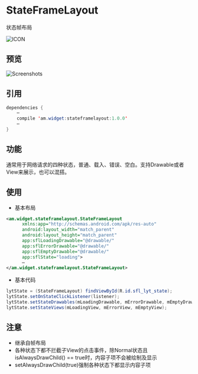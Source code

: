 # StateFrameLayout
状态帧布局
  
![ICON](https://github.com/AlexMofer/ProjectX/blob/master/stateframelayout/icon.png)
## 预览
![Screenshots](https://github.com/AlexMofer/ProjectX/blob/master/stateframelayout/screenshots.gif)

## 引用
```java
dependencies {
    ⋯
    compile 'am.widget:stateframelayout:1.0.0'
    ⋯
}
```
## 功能
通常用于网络请求的四种状态，普通、载入、错误、空白。支持Drawable或者View来展示，也可以混搭。
## 使用
- 基本布局
```xml
<am.widget.stateframelayout.StateFrameLayout
      xmlns:app="http://schemas.android.com/apk/res-auto"
      android:layout_width="match_parent"
      android:layout_height="match_parent"
      app:sflLoadingDrawable="@drawable/"
      app:sflErrorDrawable="@drawable/"
      app:sflEmptyDrawable="@drawable/"
      app:sflState="loading">
      ⋯
</am.widget.stateframelayout.StateFrameLayout>
```
- 基本代码
```java
lytState = (StateFrameLayout) findViewById(R.id.sfl_lyt_state);
lytState.setOnStateClickListener(listener);
lytState.setStateDrawables(mLoadingDrawable, mErrorDrawable, mEmptyDrawable);
lytState.setStateViews(mLoadingView, mErrorView, mEmptyView);
```

## 注意
- 继承自帧布局
- 各种状态下都不拦截子View的点击事件，除Normal状态且isAlwaysDrawChild() == true时，内容子项不会被绘制及显示
- setAlwaysDrawChild(true)强制各种状态下都显示内容子项